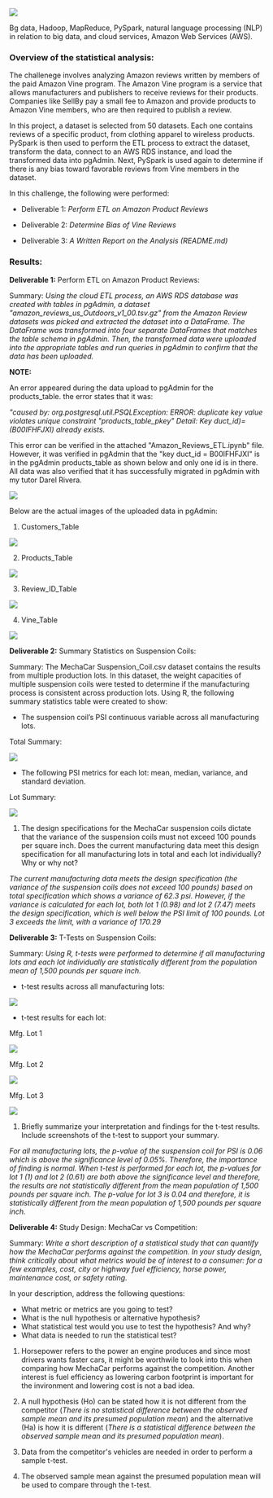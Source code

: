 ![](./pictures/pic1.png)

Bg data, Hadoop, MapReduce, PySpark, natural language processing (NLP) in relation to big data, and cloud services, Amazon Web Services (AWS).

### Overview of the statistical analysis:

The challenege involves analyzing Amazon reviews written by members of the paid Amazon Vine program. The Amazon Vine program is a service that allows manufacturers and publishers to receive reviews for their products. Companies like SellBy pay a small fee to Amazon and provide products to Amazon Vine members, who are then required to publish a review.

In this project, a dataset is selected from 50 datasets. Each one contains reviews of a specific product, from clothing apparel to wireless products. PySpark is then used to perform the ETL process to extract the dataset, transform the data, connect to an AWS RDS instance, and load the transformed data into pgAdmin. Next, PySpark is used again to determine if there is any bias toward favorable reviews from Vine members in the dataset. 

In this challenge, the following were performed:

- Deliverable 1: *Perform ETL on Amazon Product Reviews*

- Deliverable 2: *Determine Bias of Vine Reviews*

- Deliverable 3: *A Written Report on the Analysis (README.md)*

### Results:

**Deliverable 1:** Perform ETL on Amazon Product Reviews:

Summary: *Using the cloud ETL process, an AWS RDS database was created with tables in pgAdmin, a dataset "amazon_reviews_us_Outdoors_v1_00.tsv.gz" from the Amazon Review datasets was picked and extracted the dataset into a DataFrame. The DataFrame was transformed into four separate DataFrames that matches the table schema in pgAdmin. Then, the transformed data were uploaded into the appropriate tables and run queries in pgAdmin to confirm that the data has been uploaded.* 

**NOTE:**

An error appeared during the data upload to pgAdmin for the products_table. the error states that it was:

*"caused by: org.postgresql.util.PSQLException: ERROR: duplicate key value violates unique constraint "products_table_pkey" Detail: Key duct_id)=(B00IFHFJXI) already exists.*

This error can be verified in the attached "Amazon_Reviews_ETL.ipynb" file. However, it was verified in pgAdmin that the "key duct_id = B00IFHFJXI" is in the pgAdmin products_table as shown below and only one id is in there. All data was also verified that it has successfully migrated in pgAdmin with my tutor Darel Rivera. 

![](./pictures/duplicate.png)

Below are the actual images of the uploaded data in pgAdmin:

1. Customers_Table

![](./pictures/customers_table.png)

2. Products_Table

![](./pictures/products_table.png) 

3. Review_ID_Table

![](./pictures/review_id_table.png)

4. Vine_Table

![](./pictures/vine_table.png)

**Deliverable 2:** Summary Statistics on Suspension Coils:

Summary: The MechaCar Suspension_Coil.csv dataset contains the results from multiple production lots. In this dataset, the weight capacities of multiple suspension coils were tested to determine if the manufacturing process is consistent across production lots. Using R, the following summary statistics table were created to show:

- The suspension coil’s PSI continuous variable across all manufacturing lots.

Total Summary:

![](./pictures/pic3.png)

- The following PSI metrics for each lot: mean, median, variance, and standard deviation.

Lot Summary:

![](./pictures/pic4.png)

1. The design specifications for the MechaCar suspension coils dictate that the variance of the suspension coils must not exceed 100 pounds per square inch. Does the current manufacturing data meet this design specification for all manufacturing lots in total and each lot individually? Why or why not?

*The current manufacturing data meets the design specification (the variance of the suspension coils does not exceed 100 pounds) based on total specification which shows a variance of 62.3 psi. However, if the variance is calculated for each lot, both lot 1 (0.98) and lot 2 (7.47) meets the design specification, which is well below the PSI limit of 100 pounds. Lot 3 exceeds the limit, with a variance of 170.29*

**Deliverable 3:** T-Tests on Suspension Coils:

Summary: *Using R, t-tests were performed to determine if all manufacturing lots and each lot individually are statistically different from the population mean of 1,500 pounds per square inch.*

- t-test results across all manufacturing lots:

![](./pictures/pic5.png)

- t-test results for each lot:

Mfg. Lot 1

![](./pictures/pic6.png)


Mfg. Lot 2

![](./pictures/pic7.png)


Mfg. Lot 3

![](./pictures/pic8.png)

1. Briefly summarize your interpretation and findings for the t-test results. Include screenshots of the t-test to support your summary.

*For all manufacturing lots, the p-value of the suspension coil for PSI is 0.06 which is above the significance level of 0.05%. Therefore, the importance of finding is normal. When t-test is performed for each lot, the p-values for lot 1 (1) and lot 2 (0.61) are both above the significance level and therefore, the results are not statistically different from the mean population of 1,500 pounds per square inch. The p-value for lot 3 is 0.04 and therefore, it is statistically different from the mean population of 1,500 pounds per square inch.*

**Deliverable 4:** Study Design: MechaCar vs Competition:

Summary: *Write a short description of a statistical study that can quantify how the MechaCar performs against the competition. In your study design, think critically about what metrics would be of interest to a consumer: for a few examples, cost, city or highway fuel efficiency, horse power, maintenance cost, or safety rating.*

In your description, address the following questions:

- What metric or metrics are you going to test?
- What is the null hypothesis or alternative hypothesis?
- What statistical test would you use to test the hypothesis? And why?
- What data is needed to run the statistical test?

1. Horsepower refers to the power an engine produces and since most drivers wants faster cars, it might be worthwile to look into this when comparing how MechaCar performs against the competition. Another interest is fuel efficiency as lowering carbon footprint is important for the invironment and lowering cost is not a bad idea. 

2. A null hypothesis (Ho) can be stated how it is not different from the competitor (*There is no statistical difference between the observed sample mean and its presumed population mean*) and the alternative (Ha) is how it is different (*There is a statistical difference between the observed sample mean and its presumed population mean*).

3. Data from the competitor's vehicles are needed in order to perform a sample t-test.

4. The observed sample mean against the presumed population mean will be used to compare through the t-test.








